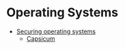 # Operating Systems 

- [Securing operating systems](os/security/security.md)
  - [Capsicum](os/security/capsicum.md)
